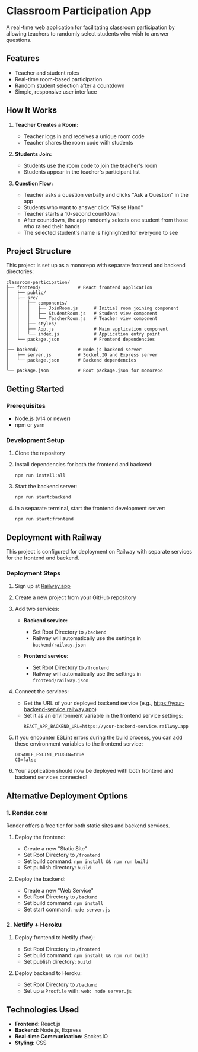# Classroom Participation App

A real-time web application for facilitating classroom participation by allowing teachers to randomly select students who wish to answer questions.

## Features

- Teacher and student roles
- Real-time room-based participation
- Random student selection after a countdown
- Simple, responsive user interface

## How It Works

1. **Teacher Creates a Room:**
   - Teacher logs in and receives a unique room code
   - Teacher shares the room code with students

2. **Students Join:**
   - Students use the room code to join the teacher's room
   - Students appear in the teacher's participant list

3. **Question Flow:**
   - Teacher asks a question verbally and clicks "Ask a Question" in the app
   - Students who want to answer click "Raise Hand"
   - Teacher starts a 10-second countdown
   - After countdown, the app randomly selects one student from those who raised their hands
   - The selected student's name is highlighted for everyone to see

## Project Structure

This project is set up as a monorepo with separate frontend and backend directories:

```
classroom-participation/
├── frontend/              # React frontend application
│   ├── public/
│   ├── src/
│   │   ├── components/
│   │   │   ├── JoinRoom.js      # Initial room joining component
│   │   │   ├── StudentRoom.js   # Student view component 
│   │   │   └── TeacherRoom.js   # Teacher view component
│   │   ├── styles/
│   │   ├── App.js               # Main application component
│   │   └── index.js             # Application entry point
│   └── package.json             # Frontend dependencies
│
├── backend/               # Node.js backend server
│   ├── server.js          # Socket.IO and Express server
│   └── package.json       # Backend dependencies
│
└── package.json           # Root package.json for monorepo
```

## Getting Started

### Prerequisites

- Node.js (v14 or newer)
- npm or yarn

### Development Setup

1. Clone the repository
2. Install dependencies for both the frontend and backend:
   ```
   npm run install:all
   ```

3. Start the backend server:
   ```
   npm run start:backend
   ```

4. In a separate terminal, start the frontend development server:
   ```
   npm run start:frontend
   ```

## Deployment with Railway

This project is configured for deployment on Railway with separate services for the frontend and backend.

### Deployment Steps

1. Sign up at [Railway.app](https://railway.app/)

2. Create a new project from your GitHub repository

3. Add two services:
   - **Backend service:**
     - Set Root Directory to `/backend`
     - Railway will automatically use the settings in `backend/railway.json`
   
   - **Frontend service:**
     - Set Root Directory to `/frontend`
     - Railway will automatically use the settings in `frontend/railway.json`

4. Connect the services:
   - Get the URL of your deployed backend service (e.g., https://your-backend-service.railway.app)
   - Set it as an environment variable in the frontend service settings:
     ```
     REACT_APP_BACKEND_URL=https://your-backend-service.railway.app
     ```

5. If you encounter ESLint errors during the build process, you can add these environment variables to the frontend service:
   ```
   DISABLE_ESLINT_PLUGIN=true
   CI=false
   ```

6. Your application should now be deployed with both frontend and backend services connected!

## Alternative Deployment Options

### 1. Render.com

Render offers a free tier for both static sites and backend services.

1. Deploy the frontend:
   - Create a new "Static Site"
   - Set Root Directory to `/frontend`
   - Set build command: `npm install && npm run build`
   - Set publish directory: `build`

2. Deploy the backend:
   - Create a new "Web Service"
   - Set Root Directory to `/backend`
   - Set build command: `npm install`
   - Set start command: `node server.js`

### 2. Netlify + Heroku

1. Deploy frontend to Netlify (free):
   - Set Root Directory to `/frontend`
   - Set build command: `npm install && npm run build`
   - Set publish directory: `build`

2. Deploy backend to Heroku:
   - Set Root Directory to `/backend`
   - Set up a `Procfile` with: `web: node server.js`

## Technologies Used

- **Frontend:** React.js
- **Backend:** Node.js, Express
- **Real-time Communication:** Socket.IO
- **Styling:** CSS